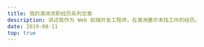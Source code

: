 ```yaml
---
title: 我的澳洲求职经历系列文章
description: 讲述我作为 Web 前端开发工程师，在澳洲墨尔本找工作的经历。
date: 2019-08-11
top: true
---
```

